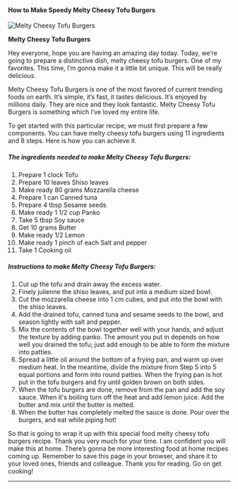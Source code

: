             

#### How to Make Speedy Melty Cheesy Tofu Burgers

![Melty Cheesy Tofu Burgers](https://img-global.cpcdn.com/recipes/6244994110193664/751x532cq70/melty-cheesy-tofu-burgers-recipe-main-photo.jpg)

**Melty Cheesy Tofu Burgers**

Hey everyone, hope you are having an amazing day today. Today, we’re going to prepare a distinctive dish, melty cheesy tofu burgers. One of my favorites. This time, I’m gonna make it a little bit unique. This will be really delicious.

Melty Cheesy Tofu Burgers is one of the most favored of current trending foods on earth. It’s simple, it’s fast, it tastes delicious. It’s enjoyed by millions daily. They are nice and they look fantastic. Melty Cheesy Tofu Burgers is something which I’ve loved my entire life.

To get started with this particular recipe, we must first prepare a few components. You can have melty cheesy tofu burgers using 11 ingredients and 8 steps. Here is how you can achieve it.

##### The ingredients needed to make Melty Cheesy Tofu Burgers:

1.  Prepare 1 clock Tofu
2.  Prepare 10 leaves Shiso leaves
3.  Make ready 80 grams Mozzarella cheese
4.  Prepare 1 can Canned tuna
5.  Prepare 4 tbsp Sesame seeds
6.  Make ready 1 1/2 cup Panko
7.  Take 5 tbsp Soy sauce
8.  Get 10 grams Butter
9.  Make ready 1/2 Lemon
10.  Make ready 1 pinch of each Salt and pepper
11.  Take 1 Cooking oil

##### Instructions to make Melty Cheesy Tofu Burgers:

1.  Cut up the tofu and drain away the excess water.
2.  Finely julienne the shiso leaves, and put into a medium sized bowl.
3.  Cut the mozzarella cheese into 1 cm cubes, and put into the bowl with the shiso leaves.
4.  Add the drained tofu, canned tuna and sesame seeds to the bowl, and season lightly with salt and pepper.
5.  Mix the contents of the bowl together well with your hands, and adjust the texture by adding panko. The amount you put in depends on how well you drained the tofu; just add enough to be able to form the mixture into patties.
6.  Spread a little oil around the bottom of a frying pan, and warm up over medium heat. In the meantime, divide the mixture from Step 5 into 5 equal portions and form into round patties. When the frying pan is hot put in the tofu burgers and fry until golden brown on both sides.
7.  When the tofu burgers are done, remove from the pan and add the soy sauce. When it's boiling turn off the heat and add lemon juice. Add the butter and mix until the butter is melted.
8.  When the butter has completely melted the sauce is done. Pour over the burgers, and eat while piping hot!

So that is going to wrap it up with this special food melty cheesy tofu burgers recipe. Thank you very much for your time. I am confident you will make this at home. There’s gonna be more interesting food at home recipes coming up. Remember to save this page in your browser, and share it to your loved ones, friends and colleague. Thank you for reading. Go on get cooking!

* * *